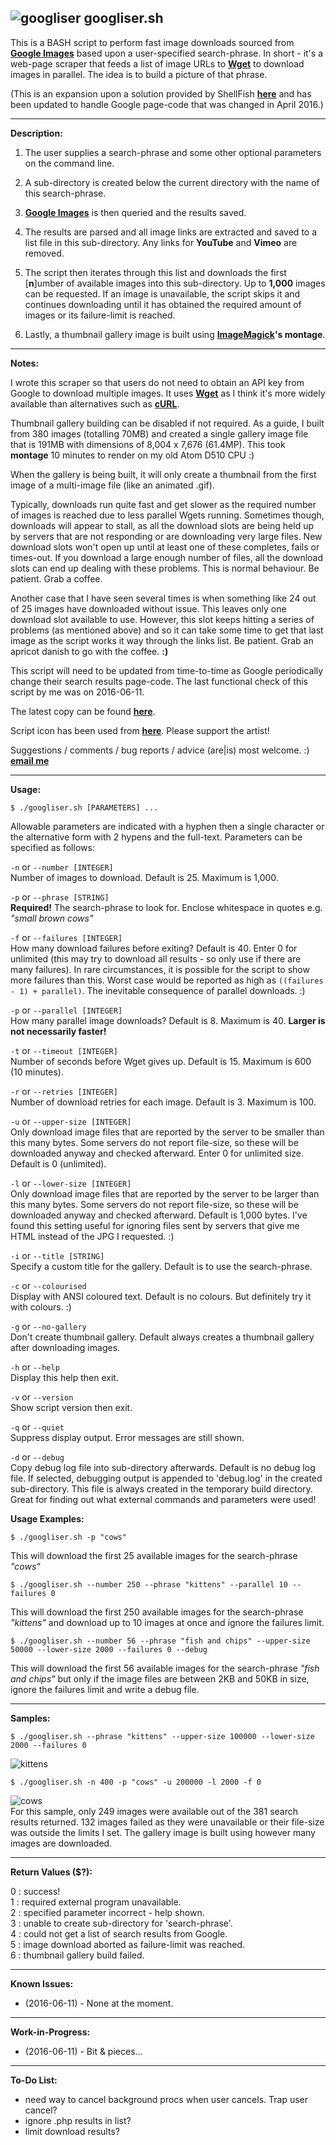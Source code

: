 ![googliser](http://i.imgur.com/yahgjDC.png) googliser.sh
---
This is a BASH script to perform fast image downloads sourced from **[Google Images](https://www.google.com/imghp?hl=en)** based upon a user-specified search-phrase. In short - it's a web-page scraper that feeds a list of image URLs to **[Wget](https://www.gnu.org/software/wget/)** to download images in parallel. The idea is to build a picture of that phrase. 

(This is an expansion upon a solution provided by ShellFish **[here](https://stackoverflow.com/questions/27909521/download-images-from-google-with-command-line)** and has been updated to handle Google page-code that was changed in April 2016.)

---
**Description:**

1. The user supplies a search-phrase and some other optional parameters on the command line. 

2. A sub-directory is created below the current directory with the name of this search-phrase.

3. **[Google Images](https://www.google.com/imghp?hl=en)** is then queried and the results saved.

4. The results are parsed and all image links are extracted and saved to a list file in this sub-directory. Any links for **YouTube** and **Vimeo** are removed.

5. The script then iterates through this list and downloads the first [**n**]umber of available images into this sub-directory. Up to **1,000** images can be requested. If an image is unavailable, the script skips it and continues downloading until it has obtained the required amount of images or its failure-limit is reached. 

6. Lastly, a thumbnail gallery image is built using **[ImageMagick](http://www.imagemagick.org)'s montage**.

---
**Notes:**

I wrote this scraper so that users do not need to obtain an API key from Google to download multiple images. It uses **[Wget](https://www.gnu.org/software/wget/)** as I think it's more widely available than alternatives such as **[cURL](https://github.com/curl/curl)**.

Thumbnail gallery building can be disabled if not required. As a guide, I built from 380 images (totalling 70MB) and created a single gallery image file that is 191MB with dimensions of 8,004 x 7,676 (61.4MP). This took **montage** 10 minutes to render on my old Atom D510 CPU :)

When the gallery is being built, it will only create a thumbnail from the first image of a multi-image file (like an animated .gif).

Typically, downloads run quite fast and get slower as the required number of images is reached due to less parallel Wgets running. Sometimes though, downloads will appear to stall, as all the download slots are being held up by servers that are not responding or are downloading very large files. New download slots won't open up until at least one of these completes, fails or times-out. If you download a large enough number of files, all the download slots can end up dealing with these problems. This is normal behaviour. Be patient. Grab a coffee.

Another case that I have seen several times is when something like 24 out of 25 images have downloaded without issue. This leaves only one download slot available to use. However, this slot keeps hitting a series of problems (as mentioned above) and so it can take some time to get that last image as the script works it way through the links list. Be patient. Grab an apricot danish to go with the coffee. **:)**

This script will need to be updated from time-to-time as Google periodically change their search results page-code. The last functional check of this script by me was on 2016-06-11. 

The latest copy can be found **[here](https://github.com/teracow/googliser)**.  

Script icon has been used from **[here](http://www.iconarchive.com/show/social-inside-icons-by-icontexto/social-inside-google-icon.html)**. Please support the artist!

Suggestions / comments / bug reports / advice (are|is) most welcome. :) **[email me](mailto:teracow@gmail.com)**

---
**Usage:**

    $ ./googliser.sh [PARAMETERS] ...

Allowable parameters are indicated with a hyphen then a single character or the alternative form with 2 hypens and the full-text. Parameters can be specified as follows:

`-n` or `--number [INTEGER]`  
Number of images to download. Default is 25. Maximum is 1,000.  

`-p` or `--phrase [STRING]`  
**Required!** The search-phrase to look for. Enclose whitespace in quotes e.g. *"small brown cows"*  

`-f` or `--failures [INTEGER]`  
How many download failures before exiting? Default is 40. Enter 0 for unlimited (this may try to download all results - so only use if there are many failures). In rare circumstances, it is possible for the script to show more failures than this. Worst case would be reported as high as `((failures - 1) + parallel)`. The inevitable consequence of parallel downloads. :) 

`-p` or `--parallel [INTEGER]`  
How many parallel image downloads? Default is 8. Maximum is 40. **Larger is not necessarily faster!**

`-t` or `--timeout [INTEGER]`  
Number of seconds before Wget gives up. Default is 15. Maximum is 600 (10 minutes).

`-r` or `--retries [INTEGER]`  
Number of download retries for each image. Default is 3. Maximum is 100.

`-u` or `--upper-size [INTEGER]`  
Only download image files that are reported by the server to be smaller than this many bytes. Some servers do not report file-size, so these will be downloaded anyway and checked afterward. Enter 0 for unlimited size. Default is 0 (unlimited).

`-l` or `--lower-size [INTEGER]`  
Only download image files that are reported by the server to be larger than this many bytes. Some servers do not report file-size, so these will be downloaded anyway and checked afterward. Default is 1,000 bytes. I've found this setting useful for ignoring files sent by servers that give me HTML instead of the JPG I requested. :)

`-i` or `--title [STRING]`  
Specify a custom title for the gallery. Default is to use the search-phrase.

`-c` or `--colourised`  
Display with ANSI coloured text. Default is no colours. But definitely try it with colours. :)

`-g` or `--no-gallery`  
Don't create thumbnail gallery. Default always creates a thumbnail gallery after downloading images.

`-h` or `--help`  
Display this help then exit.

`-v` or `--version`  
Show script version then exit.

`-q` or `--quiet`  
Suppress display output. Error messages are still shown.

`-d` or `--debug`  
Copy debug log file into sub-directory afterwards. Default is no debug log file. If selected, debugging output is appended to 'debug.log' in the created sub-directory. This file is always created in the temporary build directory. Great for finding out what external commands and parameters were used!

**Usage Examples:**

    $ ./googliser.sh -p "cows"
This will download the first 25 available images for the search-phrase *"cows"*

    $ ./googliser.sh --number 250 --phrase "kittens" --parallel 10 --failures 0
This will download the first 250 available images for the search-phrase *"kittens"* and download up to 10 images at once and ignore the failures limit.

    $ ./googliser.sh --number 56 --phrase "fish and chips" --upper-size 50000 --lower-size 2000 --failures 0 --debug
This will download the first 56 available images for the search-phrase *"fish and chips"* but only if the image files are between 2KB and 50KB in size, ignore the failures limit and write a debug file.

---
**Samples:**

    $ ./googliser.sh --phrase "kittens" --upper-size 100000 --lower-size 2000 --failures 0
![kittens](http://i.imgur.com/vm1eisrh.jpg)

    $ ./googliser.sh -n 400 -p "cows" -u 200000 -l 2000 -f 0
![cows](http://i.imgur.com/SMV2BInh.jpg)  
For this sample, only 249 images were available out of the 381 search results returned. 132 images failed as they were unavailable or their file-size was outside the limits I set. The gallery image is built using however many images are downloaded.

---
**Return Values ($?):**  

0 : success!  
1 : required external program unavailable.  
2 : specified parameter incorrect - help shown.  
3 : unable to create sub-directory for 'search-phrase'.  
4 : could not get a list of search results from Google.  
5 : image download aborted as failure-limit was reached.  
6 : thumbnail gallery build failed.

---
**Known Issues:**

- (2016-06-11) - None at the moment.

---
**Work-in-Progress:**

- (2016-06-11) - Bit & pieces...
 
---
**To-Do List:**

- need way to cancel background procs when user cancels. Trap user cancel?
- ignore .php results in list?
- limit download results? 
